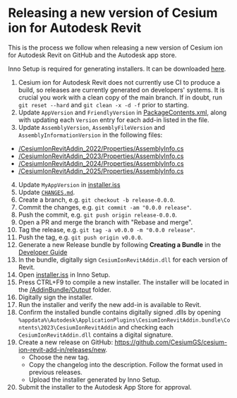# Releasing a new version of Cesium ion for Autodesk Revit

This is the process we follow when releasing a new version of Cesium ion for Autodesk Revit on GitHub and the Autodesk app store.

Inno Setup is required for generating installers.  It can be downloaded [here](https://jrsoftware.org/isdl.php).

1. Cesium ion for Autodesk Revit does not currently use CI to produce a build, so releases are currently generated on developers' systems.  It is crucial you work with a clean copy of the main branch.  If in doubt, run `git reset --hard` and `git clean -x -d -f` prior to starting.
2. Update `AppVersion` and `FriendlyVersion` in [PackageContents.xml](/AddinBundle/CesiumIonRevitAddin.bundle/PackageContents.xml), along with updating each `Version` entry for each add-in listed in the file.
3. Update `AssemblyVersion`, `AssemblyFileVersion` and `AssemblyInformationVersion` in the following files: 

- [/CesiumIonRevitAddin_2022/Properties/AssemblyInfo.cs](/CesiumIonRevitAddin_2022/Properties/AssemblyInfo.cs)
- [/CesiumIonRevitAddin_2023/Properties/AssemblyInfo.cs](/CesiumIonRevitAddin_2023/Properties/AssemblyInfo.cs)
- [/CesiumIonRevitAddin_2024/Properties/AssemblyInfo.cs](/CesiumIonRevitAddin_2024/Properties/AssemblyInfo.cs)
- [/CesiumIonRevitAddin_2025/Properties/AssemblyInfo.cs](/CesiumIonRevitAddin_2025/Properties/AssemblyInfo.cs)

4. Update `MyAppVersion` in [installer.iss](/AddinBundle/installer.iss
)
5. Update [`CHANGES.md`](../../CHANGES.md).
6. Create a branch, e.g. `git checkout -b release-0.0.0`.
7. Commit the changes, e.g. `git commit -am "0.0.0 release"`.
8. Push the commit, e.g. `git push origin release-0.0.0`.
9. Open a PR and merge the branch with "Rebase and merge".
10. Tag the release, e.g. `git tag -a v0.0.0 -m "0.0.0 release"`.
11. Push the tag, e.g. `git push origin v0.0.0`.
12. Generate a new Release bundle by following **Creating a Bundle** in the [Developer Guide](/Documentation/DeveloperGuide/README.md)
13. In the bundle, digitally sign `CesiumIonRevitAddin.dll` for each version of Revit.
14. Open [installer.iss](/AddinBundle/installer.iss) in Inno Setup.
15. Press CTRL+F9 to compile a new installer.  The installer will be located in the [/AddinBundle/Output](/AddinBundle/Output) folder.
16. Digitally sign the installer.
17. Run the installer and verify the new add-in is available to Revit.  
18. Confirm the installed bundle contains digitally signed .dlls by opening `%appdata%\Autodesk\ApplicationPlugins\CesiumIonRevitAddin.bundle\Contents\2023\CesiumIonRevitAddin` and checking each `CesiumIonRevitAddin.dll` contains a digital signature.
19. Create a new release on GitHub: https://github.com/CesiumGS/cesium-ion-revit-add-in/releases/new.
    * Choose the new tag.
    * Copy the changelog into the description. Follow the format used in previous releases.
    * Upload the installer generated by Inno Setup.
20. Submit the installer to the Autodesk App Store for approval.
